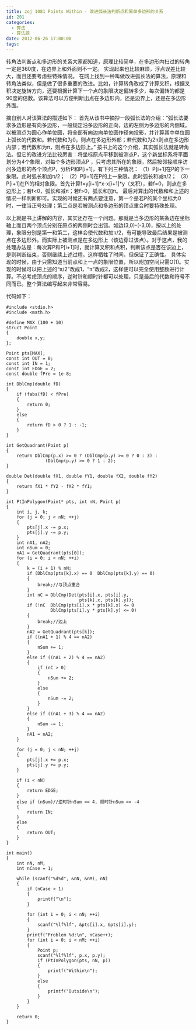 ```yaml
---
title: zoj 1081 Points Within - 改进弧长法判断点和简单多边形的关系
id: 201
categories:
  - 算法 
  - 算法题
date: 2012-06-26 17:00:00
tags:
---
```


转角法判断点和多边形的关系大家都知道，原理比较简单，在多边形内扫过的转角一定是360度，在边界上和外面则不一定。
实现起来也比较麻烦，浮点误差比较大，而且还要考虑些特殊情况。
在网上找到一种叫做改进弧长法的算法，原理和转角法类似，但是做了很多重要的改进。比如，计算转角改成了计算叉积，根据叉积决定旋转方向，还要根据计算下一个点的象限决定偏转多少，每次偏转的都是90度的倍数。该算法可以方便判断出点在多边形内，还是边界上，还是在多边形外面。

摘自别人对该算法的描述如下：
首先从该书中摘抄一段弧长法的介绍：“弧长法要求多边形是有向多边形，一般规定沿多边形的正向，边的左侧为多边形的内侧域。以被测点为圆心作单位圆，将全部有向边向单位圆作径向投影，并计算其中单位圆上弧长的代数和。若代数和为0，则点在多边形外部；若代数和为2π则点在多边形内部；若代数和为π，则点在多边形上。”
按书上的这个介绍，其实弧长法就是转角法。但它的改进方法比较厉害：将坐标原点平移到被测点P，这个新坐标系将平面划分为4个象限，对每个多边形顶点P ，只考虑其所在的象限，然后按邻接顺序访问多边形的各个顶点P，分析P和P[i+1]，有下列三种情况：
（1）P[i+1]在P的下一象限。此时弧长和加π/2；
（2）P[i+1]在P的上一象限。此时弧长和减π/2；
（3）P[i+1]在Pi的相对象限。首先计算f=y[i+1]*x-x[i+1]*y（叉积），若f=0，则点在多边形上；若f<0，弧长和减π；若f>0，弧长和加π。
最后对算出的代数和和上述的情况一样判断即可。实现的时候还有两点要注意，第一个是若P的某个坐标为0时，一律当正号处理；第二点是若被测点和多边形的顶点重合时要特殊处理。

以上就是书上讲解的内容，其实还存在一个问题。那就是当多边形的某条边在坐标轴上而且两个顶点分别在原点的两侧时会出错。如边(3,0)-(-3,0)，按以上的处理，象限分别是第一和第二，这样会使代数和加π/2，有可能导致最后结果是被测点在多边形外。而实际上被测点是在多边形上（该边穿过该点）。对于这点，我的处理办法是：每次算P和P[i+1]时，就计算叉积和点积，判断该点是否在该边上，是则判断结束，否则继续上述过程。这样牺牲了时间，但保证了正确性。
具体实现的时候，由于只需知道当前点和上一点的象限位置，所以附加空间只需O(1)。实现的时候可以把上述的“π/2”改成1，“π”改成2，这样便可以完全使用整数进行计算。不必考虑顶点的顺序，逆时针和顺时针都可以处理，只是最后的代数和符号不同而已。整个算法编写起来非常容易。

代码如下：
``` stylus
#include <stdio.h>
#include <math.h>

#define MAX (100 + 10)
struct Point
{
    double x,y;
};

Point pts[MAX];
const int OUT = 0;
const int IN = 1;
const int EDGE = 2;
const double fPre = 1e-8;

int DblCmp(double fD)
{
    if (fabs(fD) < fPre)
    {
        return 0;
    }
    else
    {
        return fD > 0 ? 1 : -1;
    }
}

int GetQuadrant(Point p)
{
    return DblCmp(p.x) >= 0 ? (DblCmp(p.y) >= 0 ? 0 : 3) :
               (DblCmp(p.y) >= 0 ? 1 : 2);
}

double Det(double fX1, double fY1, double fX2, double fY2)
{
    return fX1 * fY2 - fX2 * fY1;
}

int PtInPolygon(Point* pts, int nN, Point p)
{
    int i, j, k;
    for (j = 0; j < nN; ++j)
    {
        pts[j].x -= p.x;
        pts[j].y -= p.y;
    }
    int nA1, nA2;
    int nSum = 0;
    nA1 = GetQuadrant(pts[0]);
    for (i = 0; i < nN; ++i)
    {
        k = (i + 1) % nN;
        if (DblCmp(pts[k].x) == 0  DblCmp(pts[k].y) == 0)
        {
            break;//与顶点重合
        }
        int nC = DblCmp(Det(pts[i].x, pts[i].y,
                            pts[k].x, pts[k].y));
        if (!nC  DblCmp(pts[i].x * pts[k].x) <= 0
                 DblCmp(pts[i].y * pts[k].y) <= 0)
        {
            break;//边上
        }
        nA2 = GetQuadrant(pts[k]);
        if ((nA1 + 1) % 4 == nA2)
        {
            nSum += 1;
        }
        else if ((nA1 + 2) % 4 == nA2)
        {
            if (nC > 0)
            {
                nSum += 2;
            }
            else
            {
                nSum -= 2;
            }
        }
        else if ((nA1 + 3) % 4 == nA2)
        {
            nSum -= 1;
        }
        nA1 = nA2;
    }

    for (j = 0; j < nN; ++j)
    {
        pts[j].x += p.x;
        pts[j].y += p.y;
    }

    if (i < nN)
    {
        return EDGE;
    }
    else if (nSum)//逆时针nSum == 4, 顺时针nSum == -4
    {
        return IN;
    }
    else
    {
        return OUT;
    }
}

int main()
{
    int nN, nM;
    int nCase = 1;

    while (scanf("%d%d", &nN, &nM), nN)
    {
        if (nCase > 1)
        {
            printf("\n");
        }

        for (int i = 0; i < nN; ++i)
        {
            scanf("%lf%lf", &pts[i].x, &pts[i].y);
        }
        printf("Problem %d:\n", nCase++);
        for (int i = 0; i < nM; ++i)
        {
            Point p;
            scanf("%lf%lf", p.x, p.y);
            if (PtInPolygon(pts, nN, p))
            {
                printf("Within\n");
            }
            else
            {
                printf("Outside\n");
            }
        }
    }

    return 0;
}
```